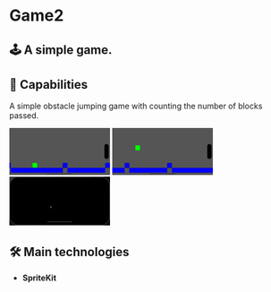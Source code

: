 # Game2

## 🕹️ A simple game. 

## 🚀 Capabilities
<p>A simple obstacle jumping game with counting the number of blocks passed.</p>

<p>
 <img style="width: 180px;" src="https://github.com/NovikovaOlga/Game2/blob/main/screens/screen1.png">
 <img style="width: 180px;" src="https://github.com/NovikovaOlga/Game2/blob/main/screens/screen2.png">
 <img style="width: 180px;" src="https://github.com/NovikovaOlga/Game2/blob/main/screens/Demo1.gif">
<p>

## 🛠️ Main technologies
 - **SpriteKit**
